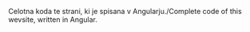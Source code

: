 Celotna koda te strani, ki je spisana v Angularju./Complete code of this wevsite, written in Angular.
